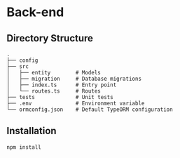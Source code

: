 # Back-end

## Directory Structure

```shell
.
├── config
├── src
│   ├── entity        # Models
│   ├── migration     # Database migrations
│   ├── index.ts      # Entry point
│   └── routes.ts     # Routes
├── tests             # Unit tests
├── .env              # Environment variable
└── ormconfig.json    # Default TypeORM configuration
```

## Installation

```shell
npm install
```
